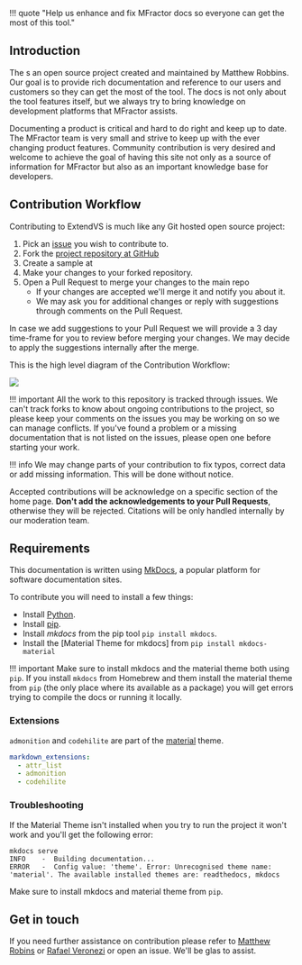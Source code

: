 !!! quote "Help us enhance and fix MFractor docs so everyone can get the most of this tool."

## Introduction

The s an open source project created and maintained by Matthew Robbins. Our goal is to provide rich documentation and reference to our users and customers so they can get the most of the tool. The docs is not only about the tool features itself, but we always try to bring knowledge on development platforms that MFractor assists.

Documenting a product is critical and hard to do right and keep up to date. The MFractor team is very small and strive to keep up with the ever changing product features. Community contribution is very desired and welcome to achieve the goal of having this site not only as a source of information for MFractor but also as an important knowledge base for developers.

## Contribution Workflow

Contributing to ExtendVS is much like any Git hosted open source project:

1. Pick an [issue](https://github.com/extend-visual-studio/extend-visual-studio.github.io/issues) you wish to contribute to.
2. Fork the [project repository at GitHub](https://github.com/extend-visual-studio/extend-visual-studio.github.io/)
3. Create a sample at
3. Make your changes to your forked repository.
4. Open a Pull Request to merge your changes to the main repo
    * If your changes are accepted we'll merge it and notify you about it.
    * We may ask you for additional changes or reply with suggestions through comments on the Pull Request.

In case we add suggestions to your Pull Request we will provide a 3 day time-frame for you to review before merging your changes. We may decide to apply the suggestions internally after the merge.

This is the high level diagram of the Contribution Workflow:

![](/img/contribution-workflow.png)

!!! important
    All the work to this repository is tracked through issues. We can't track forks to know about ongoing contributions to the project, so please keep your comments on the issues you may be working on so we can manage conflicts. If you've found a problem or a missing documentation that is not listed on the issues, please open one before starting your work.

!!! info
    We may change parts of your contribution to fix typos, correct data or add missing information. This will be done without notice.

Accepted contributions will be acknowledge on a specific section of the home page. **Don't add the acknowledgements to your Pull Requests**, otherwise they will be rejected. Citations will be only handled internally by our moderation team.

## Requirements

This documentation is written using [MkDocs](https://www.mkdocs.org/), a popular platform for software documentation sites.

To contribute you will need to install a few things:

* Install [Python](https://www.python.org/).
* Install [pip](https://pip.readthedocs.io/en/stable/installing/).
* Install *mkdocs* from the pip tool `pip install mkdocs`.
* Install the [Material Theme for mkdocs] from `pip install mkdocs-material`

!!! important
    Make sure to install mkdocs and the material theme both using `pip`. If you install `mkdocs` from Homebrew and them install the material theme from `pip` (the only place where its available as a package) you will get errors trying to compile the docs or running it locally.

### Extensions

`admonition` and `codehilite` are part of the [material][material] theme.

```yml
markdown_extensions:
  - attr_list
  - admonition
  - codehilite
```

[material]: https://squidfunk.github.io/mkdocs-material/

### Troubleshooting

If the Material Theme isn't installed when you try to run the project it won't work and you'll get the following error:

```
mkdocs serve
INFO    -  Building documentation...
ERROR   -  Config value: 'theme'. Error: Unrecognised theme name: 'material'. The available installed themes are: readthedocs, mkdocs
```

Make sure to install mkdocs and material theme from `pip`.

## Get in touch

If you need further assistance on contribution please refer to [Matthew Robins](https://twitter.com/matthewrdev) or [Rafael Veronezi](https://twitter.com/ravero) or open an issue. We'll be glas to assist.
